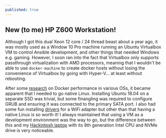 ```yaml
---
published: true
---
```

## New (to me) HP Z600 Workstation!

Although I got this dual Xeon 12 core / 24 thread beast about a year ago, it was mostly used as a Window 10 Pro machine running an Ubuntu Virtualbox VM to control Ansible development, and other things that needed Windows e.g. gaming. However, I soon ran into the fact that Virtualbox only supports passthrough virtualization with AMD processors, meaning that I wouldn't be able to use `docker-machine` to create docker hosts without losing the convenience of Virtualbox by going with Hyper-V... at least without rebooting.

After some [research](https://www.reddit.com/r/docker/comments/7xvlye/docker_for_macwindows_performances_vs_linux/) on Docker performance in various OSs, it became apparent that I needed to go native Linux. Installing Ubuntu 18.04 on a separate SSD was trivial, but some finangling was required to configure GRUB and ensuring it was connected to the primary SATA port. I also had some fun installing [drivers](https://github.com/abperiasamy/rtl8812AU_8821AU_linux) for a WiFi adapter but other than that having a native Linux is so worth it! I always maintained that using a VM as a development environment was the way to go, but the difference between this and my [Hackintosh laptop](https://github.com/daliansky/XiaoMi-Pro-Hackintosh) with its 8th generation Intel CPU and NVMe drive is very noticeable.
